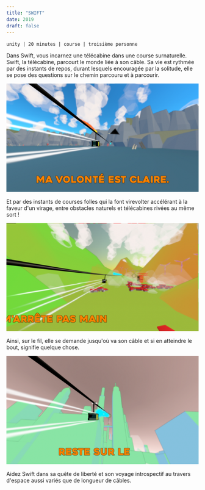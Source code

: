 ```yaml
---
title: "SWIFT"
date: 2019
draft: false
---
```

`unity | 20 minutes | course | troisième personne`

Dans Swift, vous incarnez une télécabine dans une course surnaturelle.
Swift, la télécabine, parcourt le monde liée à son câble. Sa vie est rythmée par des instants de repos, durant lesquels encouragée par la solitude, elle se pose des questions sur le chemin parcouru et à parcourir.

![Swift](./images/start_game.png)

Et par des instants de courses folles qui la font virevolter accélérant à la faveur d'un virage, entre obstacles naturels et télécabines rivées au même sort ! 

![Deuxième niveau](./images/second_level.png)

Ainsi, sur le fil, elle se demande jusqu'où va son câble et si en atteindre le bout, signifie quelque chose.

![Troisième niveau](./images/third_level.png)

Aidez Swift dans sa quête de liberté et son voyage introspectif au travers d'espace aussi variés que de longueur de câbles.